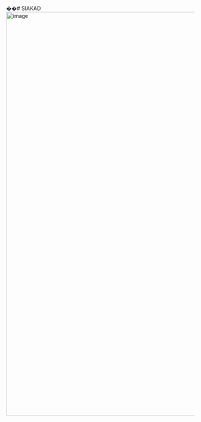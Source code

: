 ��#   S I A K A D 
 
 <img width="1919" height="1079" alt="image" src="https://github.com/user-attachments/assets/cc124145-32bf-46a5-96ea-a970f1f401db" />
